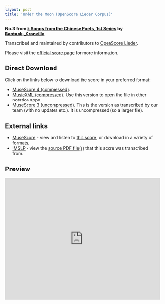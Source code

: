 ```yaml
---
layout: post
title: 'Under the Moon (OpenScore Lieder Corpus)'
---
```


__No.3 from [5 Songs from the Chinese Poets, 1st Series](https://fourscoreandmore.org/OpenScore/Bantock%2C_Granville/5_Songs_from_the_Chinese_Poets%2C_1st_Series/) by [Bantock,_Granville](https://fourscoreandmore.org/OpenScore/Bantock%2C_Granville)__

Transcribed and maintained by contributors to [OpenScore Lieder].

Please visit the [official score page] for more information.

[official score page]: https://musescore.com/openscore-lieder-corpus/scores/6211555
[OpenScore Lieder]: https://musescore.com/openscore-lieder-corpus

## Direct Download

Click on the links below to download the score in your preferred format:
- [MuseScore 4 (compressed)](https://fourscoreandmore.org/OpenScore/Bantock%2C_Granville/5_Songs_from_the_Chinese_Poets%2C_1st_Series/3_Under_the_Moon.mscz).
- [MusicXML (compressed)](https://fourscoreandmore.org/OpenScore/Bantock%2C_Granville/5_Songs_from_the_Chinese_Poets%2C_1st_Series/3_Under_the_Moon.mxl). Use this version to open the file in other notation apps.
- [MuseScore 3 (uncompressed)](https://raw.githubusercontent.com/OpenScore/Lieder/refs/heads/main/scores/Bantock%2C_Granville/5_Songs_from_the_Chinese_Poets%2C_1st_Series/3_Under_the_Moon/lc6211555.mscx). This is the version as transcribed by our team (with no updates etc.). It is uncompressed (so a larger file).

## External links

- [MuseScore] - view and listen to [this score][MuseScore], or download in a variety of formats.
- [IMSLP] - view the [source PDF file(s)][IMSLP] that this score was transcribed from.

[MuseScore]: https://musescore.com/score/6211555
[IMSLP]: https://imslp.org/wiki/Special:ReverseLookup/236270

## Preview

<iframe width="100%" height="394" src="https://musescore.com/openscore-lieder-corpus/scores/6211555/embed" frameborder="0" allowfullscreen allow="autoplay; fullscreen"></iframe>
